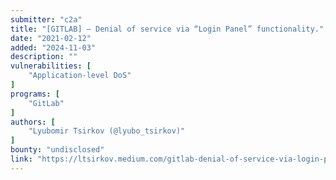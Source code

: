 ```yaml
---
submitter: "c2a"
title: "[GITLAB] — Denial of service via “Login Panel” functionality."
date: "2021-02-12"
added: "2024-11-03"
description: ""
vulnerabilities: [
    "Application-level DoS"
]
programs: [
    "GitLab"
]
authors: [
    "Lyubomir Tsirkov (@lyubo_tsirkov)"
]
bounty: "undisclosed"
link: "https://ltsirkov.medium.com/gitlab-denial-of-service-via-login-panel-functionality-684c8583706c"
---
```




